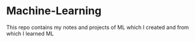 # Machine-Learning

This repo contains my notes and projects of ML which I created and from which I learned ML 

